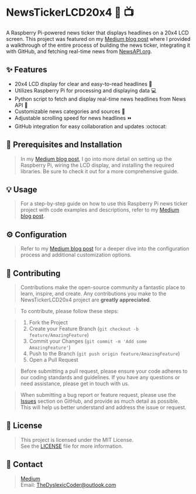 # NewsTickerLCD20x4 :newspaper: :tv:

A Raspberry Pi-powered news ticker that displays headlines on a 20x4 LCD screen. This project was featured on my [Medium blog post](https://medium.com/@thedyslexiccoder/raspberry-pi-news-ticker-tutorial-20x4-lcd-display-github-integration-7c5404938251) where I provided a walkthrough of the entire process of building the news ticker, integrating it with GitHub, and fetching real-time news from [NewsAPI.org](https://newsapi.org/).

## :sparkles: Features

- 20x4 LCD display for clear and easy-to-read headlines :page_with_curl:
- Utilizes Raspberry Pi for processing and displaying data :computer:
- Python script to fetch and display real-time news headlines from News API :snake:
- Customizable news categories and sources :mag_right:
- Adjustable scrolling speed for news headlines :fast_forward:
- GitHub integration for easy collaboration and updates :octocat:

## :wrench: Prerequisites and Installation

> In my [Medium blog post](https://medium.com/@thedyslexiccoder/raspberry-pi-news-ticker-tutorial-20x4-lcd-display-github-integration-7c5404938251), I go into more detail on setting up the Raspberry Pi, wiring the LCD display, and installing the required libraries. Be sure to check it out for a more comprehensive guide.

## :bulb: Usage

> For a step-by-step guide on how to use this Raspberry Pi news ticker project with code examples and descriptions, refer to my [Medium blog post](https://medium.com/@thedyslexiccoder/raspberry-pi-news-ticker-tutorial-20x4-lcd-display-github-integration-7c5404938251).

## :gear: Configuration

> Refer to my [Medium blog post](https://medium.com/@thedyslexiccoder/raspberry-pi-news-ticker-tutorial-20x4-lcd-display-github-integration-7c5404938251) for a deeper dive into the configuration process and additional customization options.


## :handshake: Contributing

> Contributions make the open-source community a fantastic place to learn, inspire, and create. Any contributions you make to the NewsTickerLCD20x4 project are **greatly appreciated**.

> To contribute, please follow these steps:

> 1. Fork the Project
> 2. Create your Feature Branch (`git checkout -b feature/AmazingFeature`)
> 3. Commit your Changes (`git commit -m 'Add some AmazingFeature'`)
> 4. Push to the Branch (`git push origin feature/AmazingFeature`)
> 5. Open a Pull Request

> Before submitting a pull request, please ensure your code adheres to our coding standards and guidelines. If you have any questions or need assistance, please get in touch with us.

> When submitting a bug report or feature request, please use the [Issues](https://github.com/TheDyslexicCoder/NewsTickerLCD20x4/issues) section on GitHub, and provide as much detail as possible. This will help us better understand and address the issue or request.

## :page_facing_up: License

> This project is licensed under the MIT License. <br>
> See the [LICENSE](LICENSE) file for more information.

## :email: Contact

> [Medium](https://medium.com/@thedyslexiccoder) <br>
> Email: TheDyslexicCoder@outlook.com

